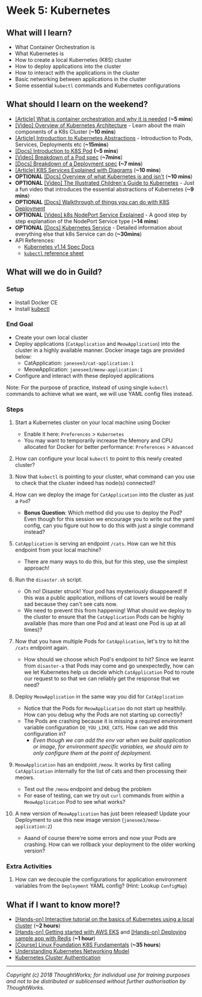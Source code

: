 # Week 5: Kubernetes

## What will I learn?
- What Container Orchestration is
- What Kubernetes is
- How to create a local Kubernetes (K8S) cluster
- How to deploy applications into the cluster
- How to interact with the applications in the cluster
- Basic networking between applications in the cluster
- Some essential `kubectl` commands and Kubernetes configurations

## What should I learn on the weekend?

  - [[Article] What is container orchestration and why it is needed](https://opensource.com/life/16/9/containing-container-chaos-kubernetes) (**~5 mins**)
  - [[Video] Overview of Kubernetes Architecture](https://www.youtube.com/watch?v=8C_SCDbUJTg) - Learn about the main components of a K8s Cluster (**~10 mins**)
  - [[Article] Introduction to Kubernetes Abstractions](https://rtfm.co.ua/en/kubernetes-part-1-architecture-and-main-components-overview/) - Introduction to Pods, Services, Deployments etc (**~15mins**)
  - [[Docs] Introduction to K8S Pod](https://kubernetes.io/docs/concepts/workloads/pods/pod-overview) **(~5 mins**)
  - [[Video] Breakdown of a Pod spec](https://www.youtube.com/watch?v=T6E2yzlEX0Q&t=82s) (**~7mins**)
  - [[Docs] Breakdown of a Deployment spec](https://devopscube.com/kubernetes-deployment-tutorial/) **(~7 mins**)
  - [[Article] K8S Services Explained with Diagrams](https://medium.com/swlh/kubernetes-services-simply-visually-explained-2d84e58d70e5) (**~10 mins**)
  - **OPTIONAL** [[Docs] Overview of what Kubernetes is and isn't](https://kubernetes.io/docs/concepts/overview/what-is-kubernetes/) (**~10 mins**)
  - **OPTIONAL** [[Video] The Illustrated Children's Guide to Kubernetes](https://www.youtube.com/watch?v=4ht22ReBjno) - Just a fun video that introduces the essential abstractions of Kubernetes (**~9 mins**)
  - **OPTIONAL** [[Docs] Walkthrough of things you can do with K8S Deployment](https://kubernetes.io/docs/concepts/workloads/controllers/deployment)
  - **OPTIONAL** [[Video] k8s NodePort Service Explained](https://www.youtube.com/watch?v=5lzUpDtmWgM) - A good step by step explanation of the NodePort Service type (**~14 mins**) 
  - **OPTIONAL** [[Docs] Kubernetes Service](https://kubernetes.io/docs/concepts/services-networking/service/) - Detailed information about everything else that k8s Service can do (**~30mins**)
  - API References:
    - [Kubernetes v1.14 Spec Docs](https://kubernetes.io/docs/reference/generated/kubernetes-api/v1.14/)
    - [`kubectl` reference sheet](https://kubernetes.io/docs/reference/generated/kubectl/kubectl-commands)

## What will we do in Guild?

### Setup
- Install Docker CE
- Install [kubectl](https://kubernetes.io/docs/tasks/tools/install-kubectl/)

### End Goal
- Create your own local cluster
- Deploy applications (`CatApplication` and `MeowApplication`) into the cluster in a highly available manner. Docker image tags are provided below:
  - CatApplication: `janesee3/cat-application:1`
  - MeowApplication: `janesee3/meow-application:1`
- Configure and interact with these deployed applications

Note: For the purpose of practice, instead of using single `kubectl` commands to achieve what we want, we will use YAML config files instead.

### Steps

1. Start a Kubernetes cluster on your local machine using Docker
   - Enable it here: `Preferences` > `Kubernetes` 
   - You may want to temporarily increase the Memory and CPU allocated for Docker for better performance: `Preferences` > `Advanced`

2. How can configure your local `kubectl` to point to this newly created cluster?
   
3. Now that `kubectl` is pointing to your cluster, what command can you use to check that the cluster indeed has node(s) connected?
   
4. How can we deploy the image for `CatApplication` into the cluster as just a `Pod`?
   - **Bonus Question**: Which method did you use to deploy the Pod? Even though for this session we encourage you to write out the yaml config, can you figure out how to do this with just a single command instead?

5. `CatApplication` is serving an endpoint `/cats`. How can we hit this endpoint from your local machine?
   - There are many ways to do this, but for this step, use the simplest approach!

6. Run the `disaster.sh` script.
   - Oh no! Disaster struck! Your pod has mysteriously disappeared! If this was a public application, millions of cat lovers would be really sad because they can't see cats now.
   - We need to prevent this from happening! What should we deploy to the cluster to ensure that the `CatApplication` Pods can be highly available (has more than one Pod and at least one Pod is up at all times)?

7. Now that you have multiple Pods for `CatApplication`, let's try to hit the `/cats` endpoint again. 
   - How should we choose which Pod's endpoint to hit? Since we learnt from `disaster-a` that Pods may come and go unexpectedly, how can we let Kubernetes help us decide which `CatApplication` Pod to route our request to so that we can reliably get the response that we need?

8. Deploy `MeowApplication` in the same way you did for `CatApplication` 
   - Notice that the Pods for `MeowApplication` do not start up healthily. How can you debug why the Pods are not starting up correctly?
   - The Pods are crashing because it is missing a required environment variable configuration `DO_YOU_LIKE_CATS`. How can we add this configuration in?
     - *Even though we can add the env var when we build application or image, for environment specific variables, we should aim to only configure them at the point of deployment.*

9.  `MeowApplication` has an endpoint `/meow`. It works by first calling `CatApplication` internally for the list of cats and then processing their meows.
    - Test out the `/meow` endpoint and debug the problem
    - For ease of testing, can we try out `curl` commands from within a `MeowApplication` Pod to see what works?

10. A new version of `MeowApplication` has just been released! Update your Deployment to use this new image version (`janesee3/meow-application:2`)
    - Aaand of course there're some errors and now your Pods are crashing. How can we rollback your deployment to the older working version?

### Extra Activities

1. How can we decouple the configurations for application environment variables from the `Deployment` YAML config? (Hint: Lookup `ConfigMap`)

## What if I want to know more!?
  - [[Hands-on] Interactive tutorial on the basics of Kubernetes using a local cluster](https://kubernetes.io/docs/tutorials/kubernetes-basics/) (**~2 hours**)
  - [[Hands-on] Getting started with AWS EKS](https://docs.aws.amazon.com/eks/latest/userguide/getting-started-eksctl.html) and [[Hands-on] Deploying sample app with Redis](https://docs.aws.amazon.com/eks/latest/userguide/eks-guestbook.html) (**~1 hour**)
  - [[Course] Linux Foundation K8S Fundamentals](https://training.linuxfoundation.org/training/kubernetes-fundamentals/) (**~35 hours**)
  - [Understanding Kubernetes Networking Model](https://sookocheff.com/post/kubernetes/understanding-kubernetes-networking-model/)
  - [Kubernetes Cluster Authentication](https://kubernetes.io/docs/reference/access-authn-authz/authentication/)


---

*Copyright (c) 2018 ThoughtWorks; for individual use for training purposes and not to be distributed or sublicensed without further authorisation by ThoughtWorks.*
